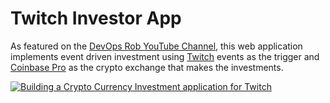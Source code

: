 # Twitch Investor App

As featured on the [DevOps Rob YouTube Channel](https://youtube.com/devopsrob), this web application implements event driven investment using [Twitch](https://twitch.tv/devopsrob) events as the trigger and [Coinbase Pro](http://coinbase.com/join/barnes_xo4?src=android-link) as the crypto exchange that makes the investments.

[![Building a Crypto Currency Investment application for Twitch]({https://img.youtube.com/vi/Ph-p6y1FuAY/0.jpg})]({https://www.youtube.com/watch?v=Ph-p6y1FuAY} "Link Title")